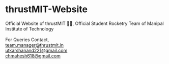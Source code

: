 # thrustMIT-Website
Official Website of thrustMIT 🚀🚀, Official Student Rocketry Team of Manipal Institute of Technology
<br><br>
For Queries Contact,<br>
team.manager@thrustmit.in<br>
utkarshanand221@gmail.com<br>
chmahesh618@gmail.com<br>
